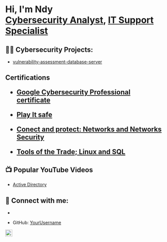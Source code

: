 <h1>Hi, I'm Ndy <br/><a href="https://github.com/ndyudonte/ndyudonte">Cybersecurity Analyst</a>, <a href="www.linkedin.com/in/ndiuwem-richardson/">IT Support Specialist</a>

<h2>👨‍💻 Cybersecurity Projects:</h2> 

  - [vulnerability-assessment-database-server](https://github.com/ndyudonte/vulnerability-assessment-database-server)

<h2>   Certifications

  - [Google Cybersecurity Professional certificate](https://coursera.org/share/44abd8cc4e6c28571c98552a762dc33b)
  
  - [Play It safe](https://coursera.org/share/d4126e57c2545405063bc1792e4866a5)

  - [Conect and protect: Networks and Networks Security](https://coursera.org/share/0378f655dd2fab8749283274e5262314)
    
  - [Tools of the Trade; Linux and SQL](https://coursera.org/share/77e3fb1aebbfc50d71d30826f9598bd7)



<h2>📺 Popular YouTube Videos</h2>

- [Active Directory](https://www.youtube.com/watch?v=a83ASGn_V_s)

<h2> 🤳 Connect with me:</h2>

- [email]:(ndyrichardson@yahoo.com)

- GitHub: [YourUsername](https://github.com/ndyudonte/ndyudonte)  


[<img align="left" alt="JoshMadakor | LinkedIn" width="22px" src="https://cdn.jsdelivr.net/npm/simple-icons@v3/icons/linkedin.svg" />][linkedin]


[email]:ndyrichardson@yahoo.com


[linkedin]: www.linkedin.com/in/ndiuwem-richardson


<!--
**joshmadakor1/joshmadakor1** is a ✨ _special_ ✨ repository because its `README.md` (this file) appears on your GitHub profile.

Here are some ideas to get you started:

- 🔭 I’m currently working on ...
- 🌱 I’m currently learning ...
- 👯 I’m looking to collaborate on ...
- 🤔 I’m looking for help with ...
- 💬 Ask me about ...
- 📫 How to reach me: ...
- 😄 Pronouns: ...
- ⚡ Fun fact: ...
-->
